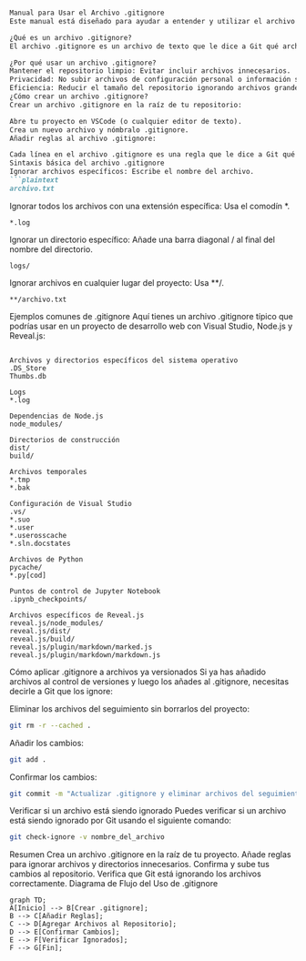 ```markdown

Manual para Usar el Archivo .gitignore
Este manual está diseñado para ayudar a entender y utilizar el archivo .gitignore en tus proyectos.

¿Qué es un archivo .gitignore?
El archivo .gitignore es un archivo de texto que le dice a Git qué archivos o directorios deben ser ignorados en un repositorio. Esto es útil para evitar que archivos temporales, de configuración personal o generados automáticamente se incluyan en tu control de versiones.

¿Por qué usar un archivo .gitignore?
Mantener el repositorio limpio: Evitar incluir archivos innecesarios.
Privacidad: No subir archivos de configuración personal o información sensible.
Eficiencia: Reducir el tamaño del repositorio ignorando archivos grandes o innecesarios.
¿Cómo crear un archivo .gitignore?
Crear un archivo .gitignore en la raíz de tu repositorio:

Abre tu proyecto en VSCode (o cualquier editor de texto).
Crea un nuevo archivo y nómbralo .gitignore.
Añadir reglas al archivo .gitignore:

Cada línea en el archivo .gitignore es una regla que le dice a Git qué archivos o directorios ignorar.
Sintaxis básica del archivo .gitignore
Ignorar archivos específicos: Escribe el nombre del archivo.
```plaintext
archivo.txt
```
Ignorar todos los archivos con una extensión específica: Usa el comodín *.
```plaintext
*.log
```
Ignorar un directorio específico: Añade una barra diagonal / al final del nombre del directorio.
```plaintext
logs/
```
Ignorar archivos en cualquier lugar del proyecto: Usa **/.
```plaintext
**/archivo.txt
```
Ejemplos comunes de .gitignore
Aquí tienes un archivo .gitignore típico que podrías usar en un proyecto de desarrollo web con Visual Studio, Node.js y Reveal.js:

```plaintext

Archivos y directorios específicos del sistema operativo
.DS_Store
Thumbs.db

Logs
*.log

Dependencias de Node.js
node_modules/

Directorios de construcción
dist/
build/

Archivos temporales
*.tmp
*.bak

Configuración de Visual Studio
.vs/
*.suo
*.user
*.userosscache
*.sln.docstates

Archivos de Python
pycache/
*.py[cod]

Puntos de control de Jupyter Notebook
.ipynb_checkpoints/

Archivos específicos de Reveal.js
reveal.js/node_modules/
reveal.js/dist/
reveal.js/build/
reveal.js/plugin/markdown/marked.js
reveal.js/plugin/markdown/markdown.js
```

Cómo aplicar .gitignore a archivos ya versionados
Si ya has añadido archivos al control de versiones y luego los añades al .gitignore, necesitas decirle a Git que los ignore:

Eliminar los archivos del seguimiento sin borrarlos del proyecto:
```bash
git rm -r --cached .
```
Añadir los cambios:
```bash
git add .
```
Confirmar los cambios:
```bash
git commit -m "Actualizar .gitignore y eliminar archivos del seguimiento"
```
Verificar si un archivo está siendo ignorado
Puedes verificar si un archivo está siendo ignorado por Git usando el siguiente comando:

```bash
git check-ignore -v nombre_del_archivo
```

Resumen
Crea un archivo .gitignore en la raíz de tu proyecto.
Añade reglas para ignorar archivos y directorios innecesarios.
Confirma y sube tus cambios al repositorio.
Verifica que Git está ignorando los archivos correctamente.
Diagrama de Flujo del Uso de .gitignore
```mermaid
graph TD;
A[Inicio] --> B[Crear .gitignore];
B --> C[Añadir Reglas];
C --> D[Agregar Archivos al Repositorio];
D --> E[Confirmar Cambios];
E --> F[Verificar Ignorados];
F --> G[Fin];
```
```